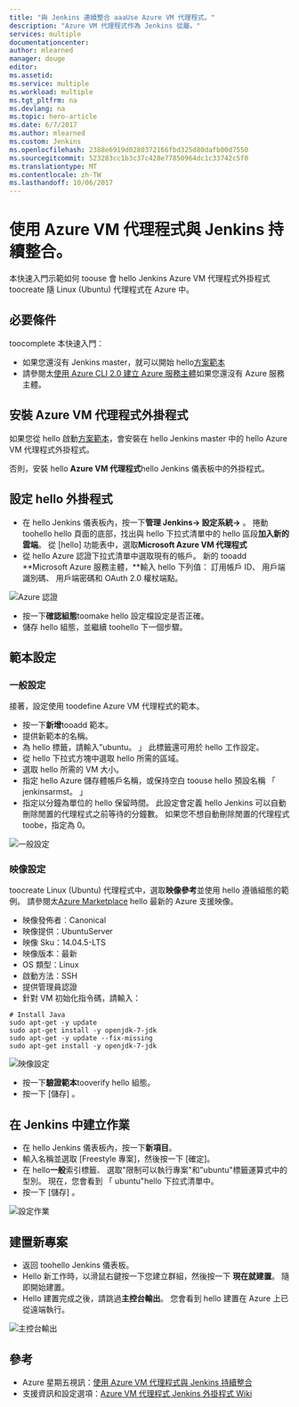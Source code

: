 ```yaml
---
title: "與 Jenkins 連續整合 aaaUse Azure VM 代理程式。"
description: "Azure VM 代理程式作為 Jenkins 從屬。"
services: multiple
documentationcenter: 
author: mlearned
manager: douge
editor: 
ms.assetid: 
ms.service: multiple
ms.workload: multiple
ms.tgt_pltfrm: na
ms.devlang: na
ms.topic: hero-article
ms.date: 6/7/2017
ms.author: mlearned
ms.custom: Jenkins
ms.openlocfilehash: 2388e6919d0280372166fbd325d80dafb00d7550
ms.sourcegitcommit: 523283cc1b3c37c428e77850964dc1c33742c5f0
ms.translationtype: MT
ms.contentlocale: zh-TW
ms.lasthandoff: 10/06/2017
---
```

# <a name="use-azure-vm-agents-for-continuous-integration-with-jenkins"></a>使用 Azure VM 代理程式與 Jenkins 持續整合。

本快速入門示範如何 toouse 會 hello Jenkins Azure VM 代理程式外掛程式 toocreate 隨 Linux (Ubuntu) 代理程式在 Azure 中。

## <a name="prerequisites"></a>必要條件

toocomplete 本快速入門：

* 如果您還沒有 Jenkins master，就可以開始 hello[方案範本](install-jenkins-solution-template.md) 
* 請參閱太[使用 Azure CLI 2.0 建立 Azure 服務主體](https://docs.microsoft.com/en-us/cli/azure/create-an-azure-service-principal-azure-cli?toc=%2fazure%2fazure-resource-manager%2ftoc.json)如果您還沒有 Azure 服務主體。

## <a name="install-azure-vm-agents-plugin"></a>安裝 Azure VM 代理程式外掛程式

如果您從 hello 啟動[方案範本](install-jenkins-solution-template.md)，會安裝在 hello Jenkins master 中的 hello Azure VM 代理程式外掛程式。

否則，安裝 hello **Azure VM 代理程式**hello Jenkins 儀表板中的外掛程式。

## <a name="configure-hello-plugin"></a>設定 hello 外掛程式

* 在 hello Jenkins 儀表板內，按一下**管理 Jenkins-> 設定系統->** 。 捲動 toohello hello 頁面的底部，找出與 hello 下拉式清單中的 hello 區段**加入新的雲端**。 從 [hello] 功能表中，選取**Microsoft Azure VM 代理程式**
* 從 hello Azure 認證下拉式清單中選取現有的帳戶。  新的 tooadd **Microsoft Azure 服務主體，**輸入 hello 下列值： 訂用帳戶 ID、 用戶端識別碼、 用戶端密碼和 OAuth 2.0 權杖端點。

![Azure 認證](./media/jenkins-azure-vm-agents/service-principal.png)

* 按一下**確認組態**toomake hello 設定檔設定是否正確。
* 儲存 hello 組態，並繼續 toohello 下一個步驟。

## <a name="template-configuration"></a>範本設定

### <a name="general-configuration"></a>一般設定
接著，設定使用 toodefine Azure VM 代理程式的範本。 

* 按一下**新增**tooadd 範本。 
* 提供新範本的名稱。 
* 為 hello 標籤，請輸入"ubuntu。 」 此標籤還可用於 hello 工作設定。
* 從 hello 下拉式方塊中選取 hello 所需的區域。
* 選取 hello 所需的 VM 大小。
* 指定 hello Azure 儲存體帳戶名稱，或保持空白 toouse hello 預設名稱 「 jenkinsarmst。 」
* 指定以分鐘為單位的 hello 保留時間。 此設定會定義 hello Jenkins 可以自動刪除閒置的代理程式之前等待的分鐘數。 如果您不想自動刪除閒置的代理程式 toobe，指定為 0。

![一般設定](./media/jenkins-azure-vm-agents/general-config.png)

### <a name="image-configuration"></a>映像設定

toocreate Linux (Ubuntu) 代理程式中，選取**映像參考**並使用 hello 遵循組態的範例。 請參閱太[Azure Marketplace](https://azuremarketplace.microsoft.com/en-us/marketplace/apps/category/compute?subcategories=virtual-machine-images&page=1) hello 最新的 Azure 支援映像。

* 映像發佈者︰Canonical
* 映像提供：UbuntuServer
* 映像 Sku：14.04.5-LTS
* 映像版本：最新
* OS 類型：Linux
* 啟動方法：SSH
* 提供管理員認證
* 針對 VM 初始化指令碼，請輸入：
```
# Install Java
sudo apt-get -y update
sudo apt-get install -y openjdk-7-jdk
sudo apt-get -y update --fix-missing
sudo apt-get install -y openjdk-7-jdk
```
![映像設定](./media/jenkins-azure-vm-agents/image-config.png)

* 按一下**驗證範本**tooverify hello 組態。
* 按一下 [儲存] 。

## <a name="create-a-job-in-jenkins"></a>在 Jenkins 中建立作業

* 在 hello Jenkins 儀表板內，按一下**新項目**。 
* 輸入名稱並選取 [Freestyle 專案]，然後按一下 [確定]。
* 在 hello**一般**索引標籤、 選取"限制可以執行專案"和"ubuntu"標籤運算式中的型別。 現在，您會看到 「 ubuntu"hello 下拉式清單中。
* 按一下 [儲存] 。

![設定作業](./media/jenkins-azure-vm-agents/job-config.png)

## <a name="build-your-new-project"></a>建置新專案

* 返回 toohello Jenkins 儀表板。
* Hello 新工作時，以滑鼠右鍵按一下您建立群組，然後按一下 **現在就建置**。 隨即開始建置。 
* Hello 建置完成之後，請跳過**主控台輸出**。 您會看到 hello 建置在 Azure 上已從遠端執行。

![主控台輸出](./media/jenkins-azure-vm-agents/console-output.png)

## <a name="reference"></a>參考

* Azure 星期五視訊：[使用 Azure VM 代理程式與 Jenkins 持續整合](https://channel9.msdn.com/Shows/Azure-Friday/Continuous-Integration-with-Jenkins-Using-Azure-VM-Agents)
* 支援資訊和設定選項：[Azure VM 代理程式 Jenkins 外掛程式 Wiki](https://wiki.jenkins-ci.org/display/JENKINS/Azure+VM+Agents+Plugin) 

